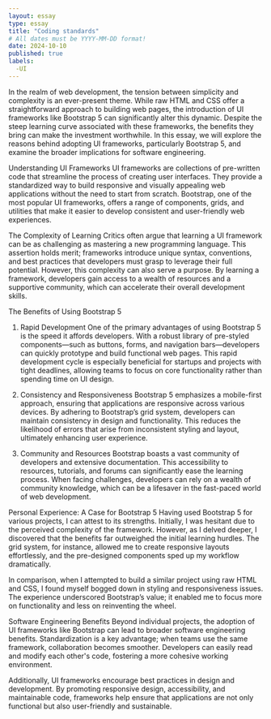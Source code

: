 ```yaml
---
layout: essay
type: essay
title: "Coding standards"
# All dates must be YYYY-MM-DD format!
date: 2024-10-10
published: true
labels:
  -UI
---
```


In the realm of web development, the tension between simplicity and complexity is an ever-present theme. While raw HTML and CSS offer a straightforward approach to building web pages, the introduction of UI frameworks like Bootstrap 5 can significantly alter this dynamic. Despite the steep learning curve associated with these frameworks, the benefits they bring can make the investment worthwhile. In this essay, we will explore the reasons behind adopting UI frameworks, particularly Bootstrap 5, and examine the broader implications for software engineering.

Understanding UI Frameworks
UI frameworks are collections of pre-written code that streamline the process of creating user interfaces. They provide a standardized way to build responsive and visually appealing web applications without the need to start from scratch. Bootstrap, one of the most popular UI frameworks, offers a range of components, grids, and utilities that make it easier to develop consistent and user-friendly web experiences.

The Complexity of Learning
Critics often argue that learning a UI framework can be as challenging as mastering a new programming language. This assertion holds merit; frameworks introduce unique syntax, conventions, and best practices that developers must grasp to leverage their full potential. However, this complexity can also serve a purpose. By learning a framework, developers gain access to a wealth of resources and a supportive community, which can accelerate their overall development skills.

The Benefits of Using Bootstrap 5
1. Rapid Development
One of the primary advantages of using Bootstrap 5 is the speed it affords developers. With a robust library of pre-styled components—such as buttons, forms, and navigation bars—developers can quickly prototype and build functional web pages. This rapid development cycle is especially beneficial for startups and projects with tight deadlines, allowing teams to focus on core functionality rather than spending time on UI design.

2. Consistency and Responsiveness
Bootstrap 5 emphasizes a mobile-first approach, ensuring that applications are responsive across various devices. By adhering to Bootstrap’s grid system, developers can maintain consistency in design and functionality. This reduces the likelihood of errors that arise from inconsistent styling and layout, ultimately enhancing user experience.

3. Community and Resources
Bootstrap boasts a vast community of developers and extensive documentation. This accessibility to resources, tutorials, and forums can significantly ease the learning process. When facing challenges, developers can rely on a wealth of community knowledge, which can be a lifesaver in the fast-paced world of web development.

Personal Experience: A Case for Bootstrap 5
Having used Bootstrap 5 for various projects, I can attest to its strengths. Initially, I was hesitant due to the perceived complexity of the framework. However, as I delved deeper, I discovered that the benefits far outweighed the initial learning hurdles. The grid system, for instance, allowed me to create responsive layouts effortlessly, and the pre-designed components sped up my workflow dramatically.

In comparison, when I attempted to build a similar project using raw HTML and CSS, I found myself bogged down in styling and responsiveness issues. The experience underscored Bootstrap’s value; it enabled me to focus more on functionality and less on reinventing the wheel.

Software Engineering Benefits
Beyond individual projects, the adoption of UI frameworks like Bootstrap can lead to broader software engineering benefits. Standardization is a key advantage; when teams use the same framework, collaboration becomes smoother. Developers can easily read and modify each other's code, fostering a more cohesive working environment.

Additionally, UI frameworks encourage best practices in design and development. By promoting responsive design, accessibility, and maintainable code, frameworks help ensure that applications are not only functional but also user-friendly and sustainable.
